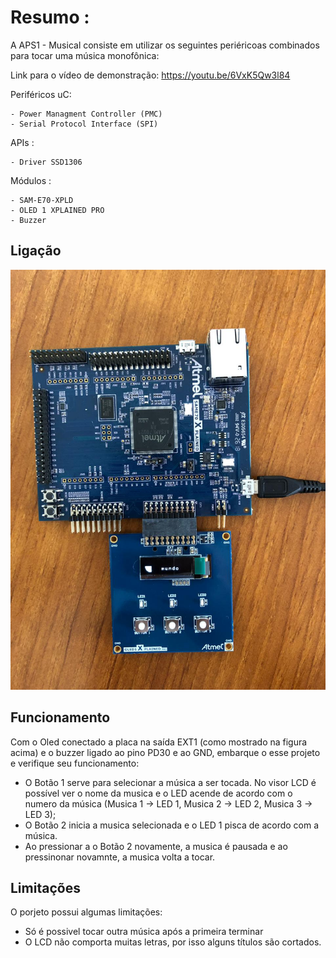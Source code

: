 # Resumo :

A APS1 - Musical consiste em utilizar os seguintes periéricoas combinados para tocar uma música monofônica:

Link para o vídeo de demonstração: https://youtu.be/6VxK5Qw3l84

Periféricos uC:

    - Power Managment Controller (PMC)
    - Serial Protocol Interface (SPI)
 
APIs :

    - Driver SSD1306
 
Módulos : 
    
    - SAM-E70-XPLD
    - OLED 1 XPLAINED PRO
    - Buzzer


## Ligação

![](final.jpeg)

## Funcionamento

Com o Oled conectado a placa na saída EXT1 (como mostrado na figura acima) e o buzzer ligado ao pino PD30 e ao GND, embarque o esse projeto e verifique seu funcionamento:
- O Botão 1 serve para selecionar a música a ser tocada. No visor LCD é possível ver o nome da musica e o LED acende de acordo com o numero da música (Musica 1 -> LED 1, Musica 2 -> LED 2, Musica 3 -> LED 3);
- O Botão 2 inicia a musica selecionada e o LED 1 pisca de acordo com a música.
- Ao pressionar a o Botão 2 novamente, a musica é pausada e ao pressinonar novamnte, a musica volta a tocar.

## Limitações

O porjeto possui algumas limitações:
- Só é possivel tocar outra música após a primeira terminar
- O LCD não comporta muitas letras, por isso alguns títulos são cortados. 


